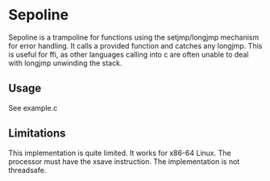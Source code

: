# Sepoline

Sepoline is a trampoline for functions using the setjmp/longjmp mechanism for error handling. It calls a provided function and catches any longjmp. This is useful for ffi, as other languages calling into c are often unable to deal with longjmp unwinding the stack.

## Usage

See example.c

## Limitations

This implementation is quite limited. It works for x86-64 Linux. The processor must have the xsave instruction. The implementation is not threadsafe.
